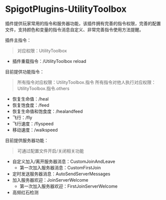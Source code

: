 # SpigotPlugins-UtilityToolbox
插件提供玩家常用的指令和服务器功能，该插件拥有完善的指令权限，完善的配置文件，支持颜色和变量的指令消息自定义、非常完善指令使用方法提醒。

插件主指令：
> 对应权限：UtilityToolbox
+ 插件重载指令：/UtilityToolbox reload

目前提供功能指令：
> 所有指令对应权限：UtilityToolbox.指令 
> 所有指令对他人执行对应权限：UtilityToolbox.指令.others
+ 恢复生命值：/heal
+ 恢复饱食度：/feed
+ 恢复生命值和饱食度：/healandfeed
+ 飞行：/fly
+ 飞行速度：/flyspeed
+ 移动速度：/walkspeed

目前提供服务器功能：
> 可通过配置文件开启/关闭相关功能
+ 自定义加入/离开服务器消息：CustomJoinAndLeave 
  + 第一次加入服务器消息：CustomFirstJoin
+ 定时发送服务器消息：AutoSendServerMessages
+ 加入服务器欢迎：JoinServerWelcome
  + 第一次加入服务器欢迎：FirstJoinServerWelcome
+ 高频红石检测
